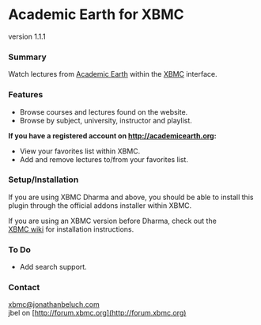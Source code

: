 Academic Earth for XBMC
=======================
version 1.1.1

### Summary

Watch lectures from [Academic Earth](http://academicearth.org) within 
the [XBMC](http://xbmc.org) interface.

### Features

* Browse courses and lectures found on the website.
* Browse by subject, university, instructor and playlist.

**If you have a registered account on <http://academicearth.org>:**

* View your favorites list within XBMC.
* Add and remove lectures to/from your favorites list.

### Setup/Installation

If you are using XBMC Dharma and above, you should be able to install
this plugin through the official addons installer within XBMC. 

If you are using an XBMC version before Dharma, check out the  
[XBMC wiki](http://wiki.xbmc.org/?title=HOW-TO_install_and_use_plugins_in_XBMC)
for installation instructions.

### To Do

* Add search support.

### Contact

xbmc@jonathanbeluch.com  
jbel on [http://forum.xbmc.org](http://forum.xbmc.org)
